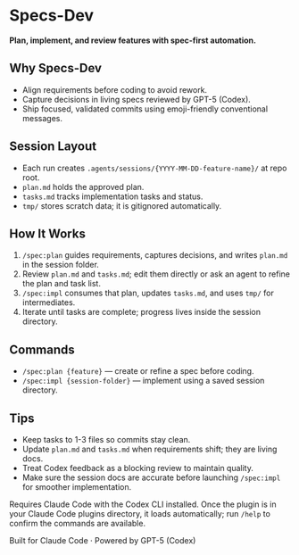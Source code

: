# Specs-Dev

**Plan, implement, and review features with spec-first automation.**

## Why Specs-Dev

- Align requirements before coding to avoid rework.
- Capture decisions in living specs reviewed by GPT-5 (Codex).
- Ship focused, validated commits using emoji-friendly conventional messages.

## Session Layout

- Each run creates `.agents/sessions/{YYYY-MM-DD-feature-name}/` at repo root.
- `plan.md` holds the approved plan.
- `tasks.md` tracks implementation tasks and status.
- `tmp/` stores scratch data; it is gitignored automatically.

## How It Works

1. `/spec:plan` guides requirements, captures decisions, and writes `plan.md` in the session folder.
2. Review `plan.md` and `tasks.md`; edit them directly or ask an agent to refine the plan and task list.
3. `/spec:impl` consumes that plan, updates `tasks.md`, and uses `tmp/` for intermediates.
4. Iterate until tasks are complete; progress lives inside the session directory.

## Commands

- `/spec:plan {feature}` — create or refine a spec before coding.
- `/spec:impl {session-folder}` — implement using a saved session directory.

## Tips

- Keep tasks to 1-3 files so commits stay clean.
- Update `plan.md` and `tasks.md` when requirements shift; they are living docs.
- Treat Codex feedback as a blocking review to maintain quality.
- Make sure the session docs are accurate before launching `/spec:impl` for smoother implementation.

Requires Claude Code with the Codex CLI installed. Once the plugin is in your Claude Code plugins directory, it loads automatically; run `/help` to confirm the commands are available.

Built for Claude Code · Powered by GPT-5 (Codex)
